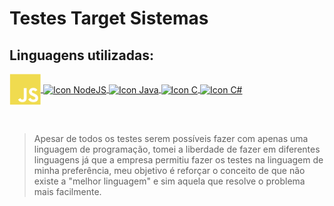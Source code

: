 # Testes Target Sistemas
## Linguagens utilizadas:


  <a href="https://developer.mozilla.org/pt-BR/docs/Web/JavaScript">
    <img align="center" alt="Icon JavaScript" height="50" src="https://raw.githubusercontent.com/devicons/devicon/master/icons/javascript/javascript-plain.svg"/>
  </a>

  <a href="https://nodejs.org/pt-br/docs/">
    <img align="center" alt="Icon NodeJS" height="50"  src="https://cdn.jsdelivr.net/gh/devicons/devicon/icons/nodejs/nodejs-original.svg"/>
  </a>

  <a href="">
    <img align="center" alt="Icon Java" height="50" src="https://cdn.jsdelivr.net/gh/devicons/devicon/icons/java/java-original.svg" />
  </a>

  <a href="https://learn.microsoft.com/pt-br/cpp/c-language/?view=msvc-170">
    <img align="center" alt="Icon C" height="50" src="https://raw.githubusercontent.com/jmnote/z-icons/master/svg/c.svg"/>
  </a>

  <a href="https://learn.microsoft.com/pt-br/dotnet/csharp/">
    <img align="center" alt="Icon C#" height="50" src="https://raw.githubusercontent.com/jmnote/z-icons/master/svg/csharp.svg"/>
  </a>

<p><br/></p>

> Apesar de todos os testes serem possíveis fazer com apenas uma linguagem de programação, tomei a liberdade de fazer em diferentes linguagens já que a empresa permitiu fazer os testes na linguagem de minha preferência, meu objetivo é reforçar o conceito de que não existe a "melhor linguagem" e sim aquela que resolve o problema mais facilmente.
